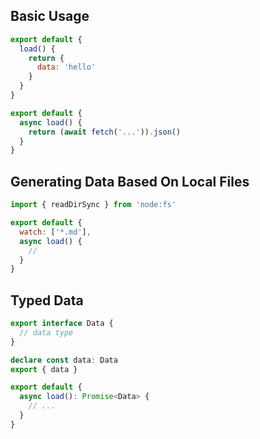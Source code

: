 ## Basic Usage

```js
export default {
  load() {
    return {
      data: 'hello'
    }
  }
}
```

```js
export default {
  async load() {
    return (await fetch('...')).json()
  }
}
```

## Generating Data Based On Local Files

```js
import { readDirSync } from 'node:fs'

export default {
  watch: ['*.md'],
  async load() {
    //
  }
}
```

## Typed Data

```ts
export interface Data {
  // data type
}

declare const data: Data
export { data }

export default {
  async load(): Promise<Data> {
    // ...
  }
}
```
